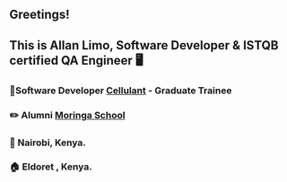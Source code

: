 ## Greetings!

## This is Allan Limo, Software Developer &  ISTQB certified QA Engineer :desktop_computer:	

### :briefcase:Software Developer <a href="https://www.cellulant.io/" target="_blank">Cellulant</a> - Graduate Trainee

### :pencil2:	Alumni <a href="https://moringaschool.com">Moringa School</a> 
 
 ### :pushpin:	Nairobi, Kenya.

### :house:	Eldoret , Kenya.


